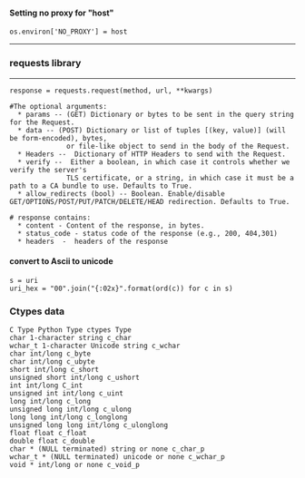 

#### Setting no proxy for "host"
```
os.environ['NO_PROXY'] = host
```
--------------------------------------------------------------------------------------------------------------------

### requests library
________________
```
response = requests.request(method, url, **kwargs)

#The optional arguments:
  * params -- (GET) Dictionary or bytes to be sent in the query string for the Request.
  * data -- (POST) Dictionary or list of tuples [(key, value)] (will be form-encoded), bytes, 
              or file-like object to send in the body of the Request.
  * Headers --  Dictionary of HTTP Headers to send with the Request.
  * verify --  Either a boolean, in which case it controls whether we verify the server's 
              TLS certificate, or a string, in which case it must be a path to a CA bundle to use. Defaults to True.
  * allow_redirects (bool) -- Boolean. Enable/disable GET/OPTIONS/POST/PUT/PATCH/DELETE/HEAD redirection. Defaults to True.
  
# response contains:
  * content - Content of the response, in bytes.
  * status_code - status code of the response (e.g., 200, 404,301)
  * headers  -  headers of the response
```  
  
  
  
  
#### convert to Ascii to unicode
```
s = uri
uri_hex = "00".join("{:02x}".format(ord(c)) for c in s)
```
### Ctypes data

```
C Type Python Type ctypes Type
char 1-character string c_char
wchar_t 1-character Unicode string c_wchar
char int/long c_byte
char int/long c_ubyte
short int/long c_short
unsigned short int/long c_ushort
int int/long C_int
unsigned int int/long c_uint
long int/long c_long
unsigned long int/long c_ulong
long long int/long c_longlong
unsigned long long int/long c_ulonglong
float float c_float
double float c_double
char * (NULL terminated) string or none c_char_p
wchar_t * (NULL terminated) unicode or none c_wchar_p
void * int/long or none c_void_p
```
